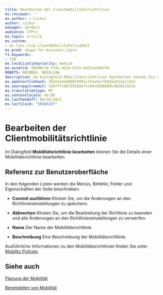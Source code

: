 ```yaml
---
title: Bearbeiten der Clientmobilitätsrichtlinie
ms.reviewer: ''
ms.author: v-cichur
author: cichur
manager: serdars
audience: ITPro
ms.topic: article
ms.custom:
- ms.lync.lscp.ClientMobilityPolicyEdit
ms.prod: skype-for-business-itpro
f1.keywords:
- CSH
ms.localizationpriority: medium
ms.assetid: 58bd0c10-f33a-451e-b131-bd251a1b8f50
ROBOTS: NOINDEX, NOFOLLOW
description: Im Dialogfeld Mobilitätsrichtlinie bearbeiten können Sie die Details einer Mobilitätsrichtlinie bearbeiten.
ms.openlocfilehash: 29a53a43e098c9f01c2fea5acfb91bc61a2c1452
ms.sourcegitcommit: 556fffc96729150efcc04cd5d6069c402012421e
ms.translationtype: MT
ms.contentlocale: de-DE
ms.lasthandoff: 08/26/2021
ms.locfileid: "58585437"
---
```

# <a name="edit-client-mobility-policy"></a>Bearbeiten der Clientmobilitätsrichtlinie

Im Dialogfeld **Mobilitätsrichtlinie bearbeiten** können Sie die Details einer Mobilitätsrichtlinie bearbeiten.

## <a name="ui-reference"></a>Referenz zur Benutzeroberfläche

In den folgenden Listen werden die Menüs, Befehle, Felder und Eigenschaften der Seite beschrieben.


- **Commit ausführen** Klicken Sie, um die Änderungen an den Richtlinieneinstellungen zu speichern.

- **Abbrechen** Klicken Sie, um die Bearbeitung der Richtlinie zu beenden und alle Änderungen an den Richtlinieneinstellungen zu verwerfen.

- **Name** Der Name der Mobilitätsrichtlinie.

- **Beschreibung** Eine Beschreibung der Mobilitätsrichtlinie.

Ausführliche Informationen zu den Mobilitätsrichtlinien finden Sie unter [Mobility Policies](/previous-versions/office/lync-server-2013/lync-server-2013-mobility-policies).

## <a name="see-also"></a>Siehe auch

[Planung der Mobilität](/previous-versions/office/lync-server-2013/lync-server-2013-planning-for-mobility)

[Bereitstellen von Mobilität](/previous-versions/office/lync-server-2013/lync-server-2013-deploying-mobility)